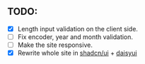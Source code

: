 ## TODO:
- [X] Length input validation on the client side.
- [ ] Fix encoder, year and month validation.
- [ ] Make the site responsive.
- [X] Rewrite whole site in [shadcn/ui](https://ui.shadcn.com/) + [daisyui](https://daisyui.com/)